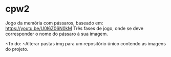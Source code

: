 # cpw2
Jogo da memória com pássaros, baseado em: https://youtu.be/U0I6Z06N0kM
Três fases de jogo, onde se deve corresponder o nome do pássaro à sua imagem.

~To do:
~Alterar pastas img para um repositório único contendo as imagens do projeto.
#
